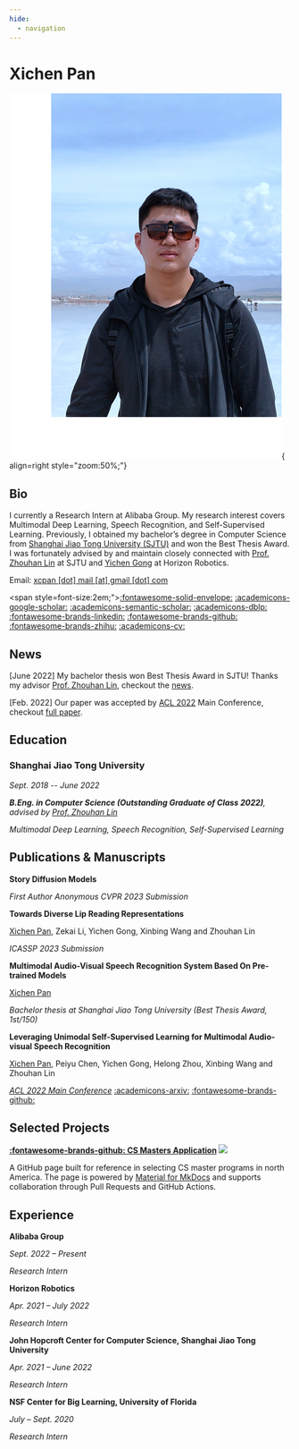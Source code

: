 ```yaml
---
hide:
  - navigation
---
```


# Xichen Pan

![Image title](images/por.png){ align=right style="zoom:50%;"}

## Bio

I currently a Research Intern at Alibaba Group. My research interest covers Multimodal Deep Learning, Speech Recognition, and Self-Supervised Learning. Previously, I obtained my bachelor’s degree in Computer Science from [Shanghai Jiao Tong University (SJTU)](https://www.sjtu.edu.cn/) and won the Best Thesis Award. I was fortunately advised by and maintain closely connected with [Prof. Zhouhan Lin](https://jhc.sjtu.edu.cn/people/members/faculty/zhouhan-lin.html) at SJTU and [Yichen Gong](https://scholar.google.com/citations?user=e3bTLycAAAAJ&hl=en) at Horizon Robotics.

Email: [xcpan [dot] mail [at] gmail [dot] com](mailto:xcpan.mail@gmail.com)

<span style=font-size:2em;">[:fontawesome-solid-envelope:](mailto:xcpan.mail@gmail.com) [:academicons-google-scholar:](https://scholar.google.com/citations?user=9wh9VXIAAAAJ&hl=en) [:academicons-semantic-scholar:](https://www.semanticscholar.org/author/Xichen-Pan/2158877024) [:academicons-dblp:](https://dblp.org/pid/317/0180.html) [:fontawesome-brands-linkedin:](https://www.linkedin.com/in/xichenpan/) [:fontawesome-brands-github:](https://github.com/Flash-321) [:fontawesome-brands-zhihu:](https://www.zhihu.com/people/pan-xi-chen-54) [:academicons-cv:](sources/CV.pdf)</span>

## News

[June 2022] My bachelor thesis won Best Thesis Award in SJTU! Thanks my advisor [Prof. Zhouhan Lin](https://jhc.sjtu.edu.cn/people/members/faculty/zhouhan-lin.html), checkout the [news](http://www.jwc.sjtu.edu.cn/info/1258/11735.htm).

[Feb. 2022] Our paper was accepted by [ACL 2022](https://www.2022.aclweb.org/) Main Conference, checkout [full paper](https://aclanthology.org/2022.acl-long.308/).

## Education

### Shanghai Jiao Tong University

*Sept. 2018 -- June 2022*

***B.Eng. in Computer Science (Outstanding Graduate of Class 2022)**, advised by [Prof. Zhouhan Lin](https://jhc.sjtu.edu.cn/people/members/faculty/zhouhan-lin.html)*

*Multimodal Deep Learning, Speech Recognition, Self-Supervised Learning*

## Publications & Manuscripts

**Story Diffusion Models**

*First Author Anonymous CVPR 2023 Submission*

**Towards Diverse Lip Reading Representations**

<u>Xichen Pan</u>, Zekai Li, Yichen Gong, Xinbing Wang and Zhouhan Lin

*ICASSP 2023 Submission*

**Multimodal Audio-Visual Speech Recognition System Based On Pre-trained Models**

<u>Xichen Pan</u>

*Bachelor thesis at Shanghai Jiao Tong University (Best Thesis Award, 1st/150)*

**Leveraging Unimodal Self-Supervised Learning for Multimodal Audio-visual Speech Recognition**

<u>Xichen Pan</u>, Peiyu Chen, Yichen Gong, Helong Zhou, Xinbing Wang and Zhouhan Lin

[*ACL 2022 Main Conference*](https://aclanthology.org/2022.acl-long.308/) [:academicons-arxiv:](https://arxiv.org/abs/2203.07996) [:fontawesome-brands-github:](https://github.com/LUMIA-Group/Leveraging-Self-Supervised-Learning-for-AVSR)

## Selected Projects

**[:fontawesome-brands-github: CS Masters Application](https://csmsapp.github.io/) [![](https://img.shields.io/github/stars/csmsapp/csmsapp.github.io.svg?style=social)](https://github.com/csmsapp/csmsapp.github.io/stargazers)**

A GitHub page built for reference in selecting CS master programs in north America. The page is powered by [Material for MkDocs](https://squidfunk.github.io/mkdocs-material/) and supports collaboration through Pull Requests and GitHub Actions.

## Experience
**Alibaba Group**

*Sept. 2022 – Present*

*Research Intern*

**Horizon Robotics**

*Apr. 2021 – July 2022*

*Research Intern*

**John Hopcroft Center for Computer Science, Shanghai Jiao Tong University**

*Apr. 2021 – June 2022*

*Research Intern*

**NSF Center for Big Learning, University of Florida**

*July – Sept. 2020*

*Research Intern*
